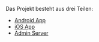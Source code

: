 Das Projekt besteht aus drei Teilen:

* [Android App](android.md)
* [iOS App](ios.md)
* [Admin Server](server.md)
